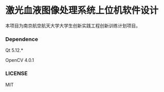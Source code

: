 # 激光血液图像处理系统上位机软件设计

本项目为南京航空航天大学大学生创新实践工程创新训练计划项目。



### Dependence

Qt 5.12.*

OpenCV 4.0.1



### LICENSE

MIT